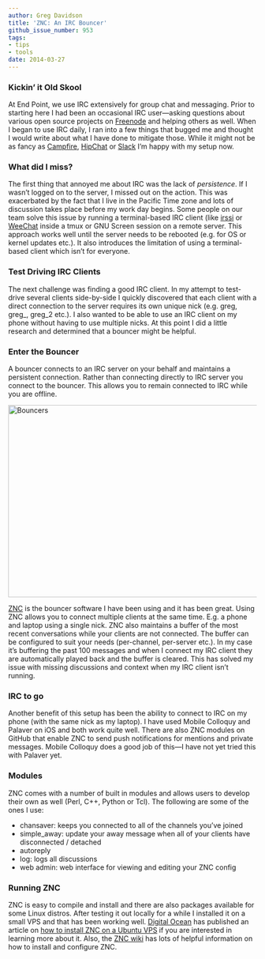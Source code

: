 ```yaml
---
author: Greg Davidson
title: 'ZNC: An IRC Bouncer'
github_issue_number: 953
tags:
- tips
- tools
date: 2014-03-27
---
```


### Kickin’ it Old Skool

At End Point, we use IRC extensively for group chat and messaging. Prior to starting here I had been an occasional IRC user—​asking questions about various open source projects on [Freenode](http://freenode.net/) and helping others as well. When I began to use IRC daily, I ran into a few things that bugged me and thought I would write about what I have done to mitigate those. While it might not be as fancy as [Campfire](https://campfirenow.com/), [HipChat](https://www.hipchat.com/) or [Slack](https://slack.com/) I’m happy with my setup now.

### What did I miss?

The first thing that annoyed me about IRC was the lack of *persistence*. If I wasn’t logged on to the server, I missed out on the action. This was exacerbated by the fact that I live in the Pacific Time zone and lots of discussion takes place before my work day begins. Some people on our team solve this issue by running a terminal-based IRC client (like [irssi](https://irssi.org/) or [WeeChat](https://weechat.org/) inside a tmux or GNU Screen session on a remote server. This approach works well until the server needs to be rebooted (e.g. for OS or kernel updates etc.). It also introduces the limitation of using a terminal-based client which isn’t for everyone.

### Test Driving IRC Clients

The next challenge was finding a good IRC client. In my attempt to test-drive several clients side-by-side I quickly discovered that each client with a direct connection to the server requires its own unique nick (e.g. greg, greg_, greg_2 etc.). I also wanted to be able to use an IRC client on my phone without having to use multiple nicks. At this point I did a little research and determined that a bouncer might be helpful.

### Enter the Bouncer

A bouncer connects to an IRC server on your behalf and maintains a persistent connection. Rather than connecting directly to IRC server you connect to the bouncer. This allows you to remain connected to IRC while you are offline.

<img alt="Bouncers" border="0" height="389" src="/blog/2014/03/znc-irc-bouncer/image-0.png" title="bouncers.png" width="609"/>

[ZNC](https://wiki.znc.in/ZNC) is the bouncer software I have been using and it has been great. Using ZNC allows you to connect multiple clients at the same time. E.g. a phone and laptop using a single nick. ZNC also maintains a buffer of the most recent conversations while your clients are not connected. The buffer can be configured to suit your needs (per-channel, per-server etc.). In my case it’s buffering the past 100 messages and when I connect my IRC client they are automatically played back and the buffer is cleared. This has solved my issue with missing discussions and context when my IRC client isn’t running.

### IRC to go

Another benefit of this setup has been the ability to connect to IRC on my phone (with the same nick as my laptop). I have used Mobile Colloquy and Palaver on iOS and both work quite well. There are also ZNC modules on GitHub that enable ZNC to send push notifications for mentions and private messages. Mobile Colloquy does a good job of this—​I have not yet tried this with Palaver yet.

### Modules

ZNC comes with a number of built in modules and allows users to develop their own as well (Perl, C++, Python or Tcl). The following are some of the ones I use:

- chansaver: keeps you connected to all of the channels you’ve joined
- simple_away: update your away message when all of your clients have disconnected / detached
- autoreply
- log: logs all discussions
- web admin: web interface for viewing and editing your ZNC config

### Running ZNC

ZNC is easy to compile and install and there are also packages available for some Linux distros. After testing it out locally for a while I installed it on a small VPS and that has been working well. [Digital Ocean](https://digitalocean.com/) has published an article on [how to install ZNC on a Ubuntu VPS](https://www.digitalocean.com/community/articles/how-to-install-znc-an-irc-bouncer-on-an-ubuntu-vps) if you are interested in learning more about it. Also, the [ZNC wiki](http://wiki.znc.in/ZNC) has lots of helpful information on how to install and configure ZNC.
